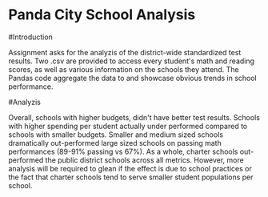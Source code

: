 # Panda City School Analysis

#Introduction 

Assignment asks for the analyzis of the district-wide standardized test results. Two .csv are provided to access every student's math and reading scores, as well as various information on the schools they attend. The Pandas code aggregate the data to and showcase obvious trends in school performance.

#Analyzis 

Overall, schools with higher budgets, didn't have better test results. Schools with higher spending per student actually under performed compared to schools with smaller budgets. Smaller and medium sized schools dramatically out-performed large sized schools on passing math performances (89-91% passing vs 67%). As a whole, charter schools out-performed the public district schools across all metrics. However, more analysis will be required to glean if the effect is due to school practices or the fact that charter schools tend to serve smaller student populations per school. 

